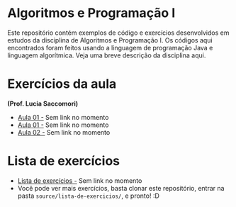 # Algoritmos e Programação I #

Este repositório contém exemplos de código e exercícios desenvolvidos em estudos da disciplina de Algoritmos e Programação I. Os códigos
aqui encontrados foram feitos usando a linguagem de programação Java e linguagem algorítmica. Veja uma breve descrição da disciplina
aqui.

# Exercícios da aula #

**(Prof. Lucia Saccomori)**

 + [Aula 01 -](algoritmos-e-programacao-i/aula-01.md) Sem link no momento
 + [Aula 01 -](algoritmos-e-programacao-i/aula-02.md) Sem link no momento
 + [Aula 02 -](algoritmos-e-programacao-i/aula-03.md) Sem link no momento

# Lista de exercícios #

 + [Lista de exercícios -](lista-de-exercicios/exercicio-01.md) Sem link no momento
 + Você pode ver mais exercícios, basta clonar este repositório, entrar na pasta `source/lista-de-exercicios/`, e pronto! :D